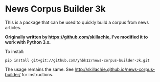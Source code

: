 # News Corpus Builder 3k

This is a package that can be used to quickly build a corpus from news articles. 

**Originally written by https://github.com/skillachie, I've modified it to work with Python 3.x.**

To install:

```pip install git+git://github.com/yhbk12/news-corpus-builder-3k.git```

The usage remains the same. See http://skillachie.github.io/news-corpus-builder/ for instructions.
